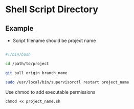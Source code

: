 # Shell Script Directory

## Example

+ Script filename should be project name

```bash

#!/bin/bash

cd /path/to/project

git pull origin branch_name

sudo /usr/local/bin/supervisorctl restart project_name

```

Use chmod to add executable permissions

    chmod +x project_name.sh


